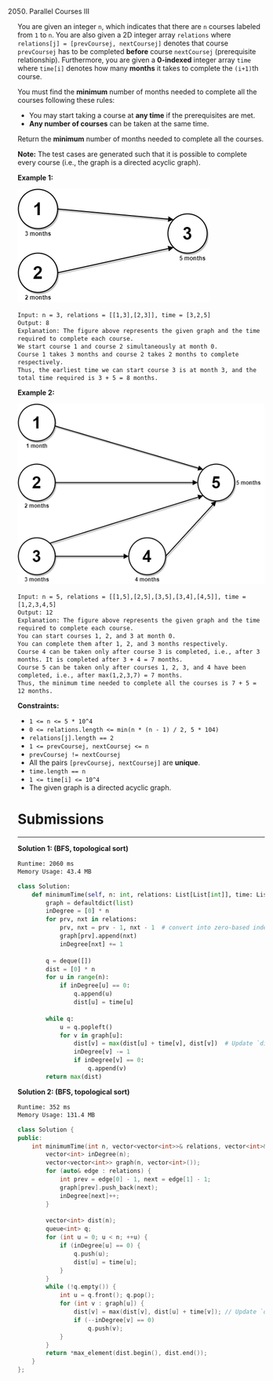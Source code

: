 2050. Parallel Courses III

You are given an integer `n`, which indicates that there are `n` courses labeled from `1` to `n`. You are also given a 2D integer array `relations` where `relations[j] = [prevCoursej, nextCoursej]` denotes that course `prevCoursej` has to be completed **before** course `nextCoursej` (prerequisite relationship). Furthermore, you are given a **0-indexed** integer array `time` where `time[i]` denotes how many **months** it takes to complete the `(i+1)`th course.

You must find the **minimum** number of months needed to complete all the courses following these rules:

* You may start taking a course at **any time** if the prerequisites are met.
* **Any number of courses** can be taken at the same time.

Return the **minimum** number of months needed to complete all the courses.

**Note:** The test cases are generated such that it is possible to complete every course (i.e., the graph is a directed acyclic graph).

 

**Example 1:**

![2050_ex1.png](img/2050_ex1.png)
```
Input: n = 3, relations = [[1,3],[2,3]], time = [3,2,5]
Output: 8
Explanation: The figure above represents the given graph and the time required to complete each course. 
We start course 1 and course 2 simultaneously at month 0.
Course 1 takes 3 months and course 2 takes 2 months to complete respectively.
Thus, the earliest time we can start course 3 is at month 3, and the total time required is 3 + 5 = 8 months.
```

**Example 2:**

![2050_ex2.png](img/2050_ex2.png)
```
Input: n = 5, relations = [[1,5],[2,5],[3,5],[3,4],[4,5]], time = [1,2,3,4,5]
Output: 12
Explanation: The figure above represents the given graph and the time required to complete each course.
You can start courses 1, 2, and 3 at month 0.
You can complete them after 1, 2, and 3 months respectively.
Course 4 can be taken only after course 3 is completed, i.e., after 3 months. It is completed after 3 + 4 = 7 months.
Course 5 can be taken only after courses 1, 2, 3, and 4 have been completed, i.e., after max(1,2,3,7) = 7 months.
Thus, the minimum time needed to complete all the courses is 7 + 5 = 12 months.
```

**Constraints:**

* `1 <= n <= 5 * 10^4`
* `0 <= relations.length <= min(n * (n - 1) / 2, 5 * 104)`
* `relations[j].length == 2`
* `1 <= prevCoursej, nextCoursej <= n`
* `prevCoursej != nextCoursej`
* All the pairs `[prevCoursej, nextCoursej]` are **unique**.
* `time.length == n`
* `1 <= time[i] <= 10^4`
* The given graph is a directed acyclic graph.

# Submissions
---
**Solution 1: (BFS, topological sort)**
```
Runtime: 2060 ms
Memory Usage: 43.4 MB
```
```python
class Solution:
    def minimumTime(self, n: int, relations: List[List[int]], time: List[int]) -> int:
        graph = defaultdict(list)
        inDegree = [0] * n
        for prv, nxt in relations:
            prv, nxt = prv - 1, nxt - 1  # convert into zero-based index
            graph[prv].append(nxt)
            inDegree[nxt] += 1

        q = deque([])
        dist = [0] * n
        for u in range(n):
            if inDegree[u] == 0:
                q.append(u)
                dist[u] = time[u]

        while q:
            u = q.popleft()
            for v in graph[u]:
                dist[v] = max(dist[u] + time[v], dist[v])  # Update `dist[v]` using the maximum dist of the predecessor nodes
                inDegree[v] -= 1
                if inDegree[v] == 0:
                    q.append(v)
        return max(dist)
```

**Solution 2: (BFS, topological sort)**
```
Runtime: 352 ms
Memory Usage: 131.4 MB
```
```c++
class Solution {
public:
    int minimumTime(int n, vector<vector<int>>& relations, vector<int>& time) {
        vector<int> inDegree(n);
        vector<vector<int>> graph(n, vector<int>());
        for (auto& edge : relations) {
            int prev = edge[0] - 1, next = edge[1] - 1;
            graph[prev].push_back(next);
            inDegree[next]++;
        }
        
        vector<int> dist(n);
        queue<int> q;
        for (int u = 0; u < n; ++u) {
            if (inDegree[u] == 0) {
                q.push(u);
                dist[u] = time[u];
            }
        }
        while (!q.empty()) {
            int u = q.front(); q.pop();
            for (int v : graph[u]) {
                dist[v] = max(dist[v], dist[u] + time[v]); // Update `dist[v]` using the maximum dist of the predecessor nodes
                if (--inDegree[v] == 0) 
                    q.push(v);
            }
        }
        return *max_element(dist.begin(), dist.end());
    }
};
```

